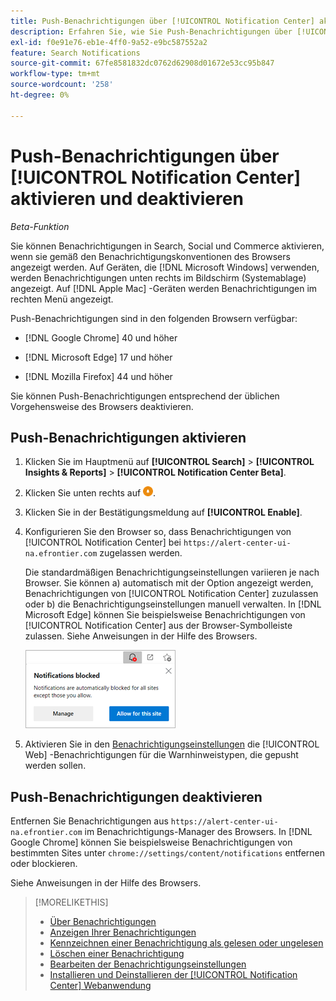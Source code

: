 ```yaml
---
title: Push-Benachrichtigungen über [!UICONTROL Notification Center] aktivieren und deaktivieren
description: Erfahren Sie, wie Sie Push-Benachrichtigungen über [!UICONTROL Notification Center] aktivieren und deaktivieren.
exl-id: f0e91e76-eb1e-4ff0-9a52-e9bc587552a2
feature: Search Notifications
source-git-commit: 67fe8581832dc0762d62908d01672e53cc95b847
workflow-type: tm+mt
source-wordcount: '258'
ht-degree: 0%

---
```


# Push-Benachrichtigungen über [!UICONTROL Notification Center] aktivieren und deaktivieren

*Beta-Funktion*

Sie können Benachrichtigungen in Search, Social und Commerce aktivieren, wenn sie gemäß den Benachrichtigungskonventionen des Browsers angezeigt werden. Auf Geräten, die [!DNL Microsoft Windows] verwenden, werden Benachrichtigungen unten rechts im Bildschirm (Systemablage) angezeigt. Auf [!DNL Apple Mac] -Geräten werden Benachrichtigungen im rechten Menü angezeigt.

Push-Benachrichtigungen sind in den folgenden Browsern verfügbar:

* [!DNL Google Chrome] 40 und höher

* [!DNL Microsoft Edge] 17 und höher

* [!DNL Mozilla Firefox] 44 und höher

Sie können Push-Benachrichtigungen entsprechend der üblichen Vorgehensweise des Browsers deaktivieren.

## Push-Benachrichtigungen aktivieren

1. Klicken Sie im Hauptmenü auf **[!UICONTROL Search]** > **[!UICONTROL Insights & Reports]** > **[!UICONTROL Notification Center Beta]**.

2. Klicken Sie unten rechts auf ![Push-Benachrichtigungen aktivieren](/help/search-social-commerce/assets/notifications-push.png "Push-Benachrichtigungen aktivieren").

3. Klicken Sie in der Bestätigungsmeldung auf **[!UICONTROL Enable]**.

4. Konfigurieren Sie den Browser so, dass Benachrichtigungen von [!UICONTROL Notification Center] bei `https://alert-center-ui-na.efrontier.com` zugelassen werden.

   Die standardmäßigen Benachrichtigungseinstellungen variieren je nach Browser. Sie können a) automatisch mit der Option angezeigt werden, Benachrichtigungen von [!UICONTROL Notification Center] zuzulassen oder b) die Benachrichtigungseinstellungen manuell verwalten. In [!DNL Microsoft Edge] können Sie beispielsweise Benachrichtigungen von [!UICONTROL Notification Center] aus der Browser-Symbolleiste zulassen. Siehe Anweisungen in der Hilfe des Browsers.

   ![Wo Sie Benachrichtigungseinstellungen in Microsoft Edge verwalten](/help/search-social-commerce/assets/notifications-blocked-dialog.png "wo Sie Benachrichtigungseinstellungen in Microsoft Edge verwalten")

5. Aktivieren Sie in den [Benachrichtigungseinstellungen](notification-edit.md) die [!UICONTROL Web] -Benachrichtigungen für die Warnhinweistypen, die gepusht werden sollen.

## Push-Benachrichtigungen deaktivieren

Entfernen Sie Benachrichtigungen aus `https://alert-center-ui-na.efrontier.com` im Benachrichtigungs-Manager des Browsers. In [!DNL Google Chrome] können Sie beispielsweise Benachrichtigungen von bestimmten Sites unter `chrome://settings/content/notifications` entfernen oder blockieren.

Siehe Anweisungen in der Hilfe des Browsers.

>[!MORELIKETHIS]
>
>* [Über Benachrichtigungen](/help/search-social-commerce/notifications/notification-about.md)
>* [Anzeigen Ihrer Benachrichtigungen](notification-view.md)
>* [Kennzeichnen einer Benachrichtigung als gelesen oder ungelesen](notification-mark-read-unread.md)
>* [Löschen einer Benachrichtigung](notification-delete.md)
>* [Bearbeiten der Benachrichtigungseinstellungen](notification-edit.md)
>* [Installieren und Deinstallieren der [!UICONTROL Notification Center] Webanwendung](notification-app-install-uninstall.md)
